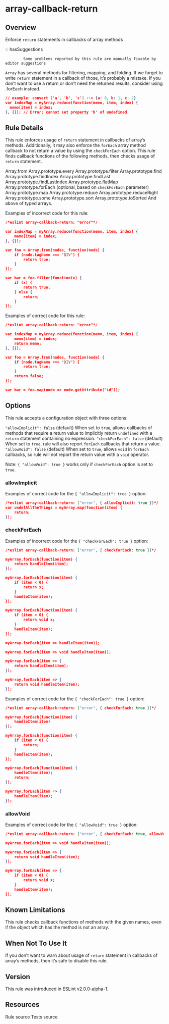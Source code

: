 
# array-callback-return
## Overview
Enforce `return` statements in callbacks of array methods


💡 hasSuggestions

            Some problems reported by this rule are manually fixable by editor suggestions 



`Array` has several methods for filtering, mapping, and folding.
If we forget to write `return` statement in a callback of those, it’s probably a mistake. If you don’t want to use a return or don’t need the returned results, consider using .forEach  instead.

```json
// example: convert ['a', 'b', 'c'] --> {a: 0, b: 1, c: 2}
var indexMap = myArray.reduce(function(memo, item, index) {
  memo[item] = index;
}, {}); // Error: cannot set property 'b' of undefined
```
## Rule Details
This rule enforces usage of `return` statement in callbacks of array’s methods.
Additionally, it may also enforce the `forEach` array method callback to not return a value by using the `checkForEach` option.
This rule finds callback functions of the following methods, then checks usage of `return` statement.

Array.from 
Array.prototype.every 
Array.prototype.filter 
Array.prototype.find 
Array.prototype.findIndex 
Array.prototype.findLast 
Array.prototype.findLastIndex 
Array.prototype.flatMap 
Array.prototype.forEach  (optional, based on `checkForEach` parameter)
Array.prototype.map 
Array.prototype.reduce 
Array.prototype.reduceRight 
Array.prototype.some 
Array.prototype.sort 
Array.prototype.toSorted 
And above of typed arrays.

Examples of incorrect code for this rule:


```json
/*eslint array-callback-return: "error"*/

var indexMap = myArray.reduce(function(memo, item, index) {
    memo[item] = index;
}, {});

var foo = Array.from(nodes, function(node) {
    if (node.tagName === "DIV") {
        return true;
    }
});

var bar = foo.filter(function(x) {
    if (x) {
        return true;
    } else {
        return;
    }
});
```
Examples of correct code for this rule:


```json
/*eslint array-callback-return: "error"*/

var indexMap = myArray.reduce(function(memo, item, index) {
    memo[item] = index;
    return memo;
}, {});

var foo = Array.from(nodes, function(node) {
    if (node.tagName === "DIV") {
        return true;
    }
    return false;
});

var bar = foo.map(node => node.getAttribute("id"));
```
## Options
This rule accepts a configuration object with three options:

`"allowImplicit": false` (default) When set to `true`, allows callbacks of methods that require a return value to implicitly return `undefined` with a `return` statement containing no expression.
`"checkForEach": false` (default) When set to `true`, rule will also report `forEach` callbacks that return a value.
`"allowVoid": false` (default) When set to `true`, allows `void` in `forEach` callbacks, so rule will not report the return value with a `void` operator.

Note: `{ "allowVoid": true }` works only if `checkForEach` option is set to `true`.
### allowImplicit
Examples of correct code for the `{ "allowImplicit": true }` option:


```json
/*eslint array-callback-return: ["error", { allowImplicit: true }]*/
var undefAllTheThings = myArray.map(function(item) {
    return;
});
```
### checkForEach
Examples of incorrect code for the `{ "checkForEach": true }` option:


```json
/*eslint array-callback-return: ["error", { checkForEach: true }]*/

myArray.forEach(function(item) {
    return handleItem(item);
});

myArray.forEach(function(item) {
    if (item < 0) {
        return x;
    }
    handleItem(item);
});

myArray.forEach(function(item) {
    if (item < 0) {
        return void x;
    }
    handleItem(item);
});

myArray.forEach(item => handleItem(item));

myArray.forEach(item => void handleItem(item));

myArray.forEach(item => {
    return handleItem(item);
});

myArray.forEach(item => {
    return void handleItem(item);
});
```
Examples of correct code for the `{ "checkForEach": true }` option:


```json
/*eslint array-callback-return: ["error", { checkForEach: true }]*/

myArray.forEach(function(item) {
    handleItem(item)
});

myArray.forEach(function(item) {
    if (item < 0) {
        return;
    }
    handleItem(item);
});

myArray.forEach(function(item) {
    handleItem(item);
    return;
});

myArray.forEach(item => {
    handleItem(item);
});
```
### allowVoid
Examples of correct code for the `{ "allowVoid": true }` option:


```json
/*eslint array-callback-return: ["error", { checkForEach: true, allowVoid: true }]*/

myArray.forEach(item => void handleItem(item));

myArray.forEach(item => {
    return void handleItem(item);
});

myArray.forEach(item => {
    if (item < 0) {
        return void x;
    }
    handleItem(item);
});
```
## Known Limitations
This rule checks callback functions of methods with the given names, even if the object which has the method is not an array.
## When Not To Use It
If you don’t want to warn about usage of `return` statement in callbacks of array’s methods, then it’s safe to disable this rule.
## Version
This rule was introduced in ESLint v2.0.0-alpha-1.
## Resources

Rule source 
Tests source 

